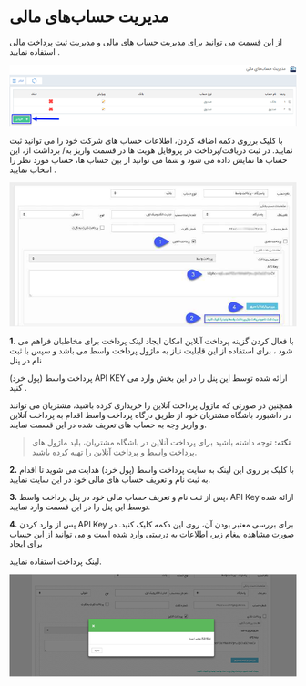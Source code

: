 # مدیریت حساب‌های مالی 

از این قسمت می توانید برای مدیریت حساب های مالی و مدیریت ثبت پرداخت مالی استفاده نمایید .

![](./Images/FinantialAccountingManagement1.png)

با کلیک برروی دکمه اضافه کردن، اطلاعات حساب های شرکت خود را می توانید ثبت نمایید. در ثبت دریافت/پرداخت در پروفایل هویت ها در قسمت واریز به/ برداشت از، این حساب ها نمایش داده می شود و شما می توانید از بین حساب ها، حساب مورد نظر را انتخاب نمایید .

![](./Images/FinantialAccountingManagement2.png)

**1.** با فعال کردن گزینه پرداخت آنلاین امکان ایجاد لینک پرداخت برای مخاطبان فراهم می شود ، برای استفاده از این قابلیت نیاز به ماژول پرداخت واسط می باشد و سپس با ثبت نام در پنل

پرداخت واسط (پول خرد)  API KEY  ارائه شده توسط این پنل را در این  بخش وارد می کنید .

 همچنین در صورتی که ماژول پرداخت آنلاین را خریداری کرده باشید، مشتریان می توانند در داشبورد باشگاه مشتریان خود از طریق درگاه پرداخت واسط اقدام به پرداخت آنلاین و واریز وجه به حساب های تعریف شده در این قسمت نمایند.

> **نکته:** توجه داشته باشید برای پرداخت آنلاین در باشگاه مشتریان، باید ماژول های پرداخت واسط و پرداخت آنلاین را تهیه کرده باشید.


**2.** با کلیک بر روی این لینک به سایت پرداخت واسط (پول خرد) هدایت می شوید تا اقدام به ثبت نام و تعریف حساب های مالی خود در این سایت نمایید.

**3.** پس از ثبت نام و تعریف حساب مالی خود در پنل پرداخت واسط، API Key ارائه شده توسط این پنل را در این قسمت وارد نمایید.

**4.** پس از وارد کردن API Key برای بررسی معتبر بودن آن، روی این دکمه کلیک کنید. در صورت مشاهده پیغام زیر، اطلاعات به درستی وارد شده است و می توانید از این حساب برای ایجاد

 لینک پرداخت استفاده نمایید.
 
 
 ![](./Images/FinantialAccountingManagement3.png)
 
 
 
